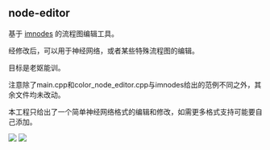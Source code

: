 ## node-editor

基于 [imnodes](https://github.com/Nelarius/imnodes) 的流程图编辑工具。

经修改后，可以用于神经网络，或者某些特殊流程图的编辑。

目标是老妪能训。

注意除了main.cpp和color_node_editor.cpp与imnodes给出的范例不同之外，其余文件均未改动。

本工程只给出了一个简单神经网络格式的编辑和修改，如需更多格式支持可能要自己添加。

<img src='https://raw.githubusercontent.com/scarsty/node-editor/master/images/lenet.png'/>
<img src='https://raw.githubusercontent.com/scarsty/node-editor/master/images/ncnn.png'/>
